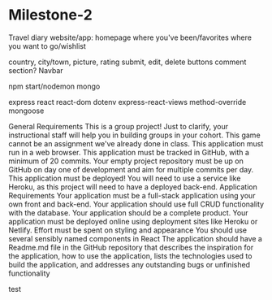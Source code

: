 # Milestone-2

Travel diary website/app:
    homepage
    where you've been/favorites
    where you want to go/wishlist


country, city/town, picture, rating
submit, edit, delete buttons
comment section?
Navbar


npm start/nodemon
mongo

express
react
react-dom
dotenv
express-react-views
method-override
mongoose

General Requirements
This is a group project!
Just to clarify, your instructional staff will help you in building groups in your cohort.
This game cannot be an assignment we've already done in class.
This application must run in a web browser.
This application must be tracked in GitHub, with a minimum of 20 commits.
Your empty project repository must be up on GitHub on day one of development and aim for multiple commits per day.
This application must be deployed! You will need to use a service like Heroku, as this project will need to have a deployed back-end.
Application Requirements
Your application must be a full-stack application using your own front and back-end.
Your application should use full CRUD functionality with the database.
Your application should be a complete product.
Your application must be deployed online using deployment sites like Heroku or Netlify.
Effort must be spent on styling and appearance
You should use several sensibly named components in React
The application should have a Readme.md file in the GitHub repository that describes the inspiration for the application, how to use the application, lists the technologies used to build the application, and addresses any outstanding bugs or unfinished functionality


test